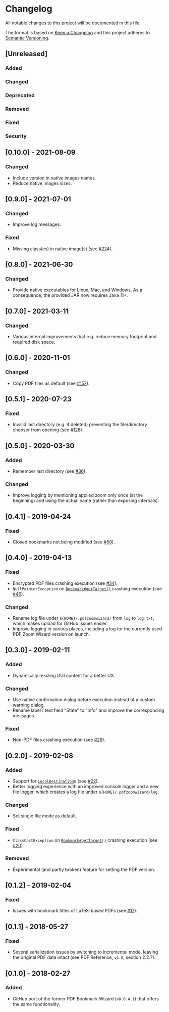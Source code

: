 # Changelog

All notable changes to this project will be documented in this file.

The format is based on [Keep a Changelog](https://keepachangelog.com/en/1.0.0/) and this project adheres to [Semantic Versioning](https://semver.org/spec/v2.0.0.html).

## [Unreleased]

### Added

### Changed

### Deprecated

### Removed

### Fixed

### Security

## [0.10.0] - 2021-08-09

### Changed

- Include version in native images names.
- Reduce native images sizes.

## [0.9.0] - 2021-07-01

### Changed

- Improve log messages.

### Fixed

- Missing class(es) in native image(s) (see [#224](https://github.com/beatngu13/pdf-zoom-wizard/issues/224)).

## [0.8.0] - 2021-06-30

### Changed

- Provide native executables for Linux, Mac, and Windows. As a consequence, the provided JAR now requires Java 11+.

## [0.7.0] - 2021-03-11

### Changed

- Various internal improvements that e.g. reduce memory footprint and required disk space.

## [0.6.0] - 2020-11-01

### Changed

- Copy PDF files as default (see [#157](https://github.com/beatngu13/pdf-zoom-wizard/issues/157)).

## [0.5.1] - 2020-07-23

### Fixed

- Invalid last directory (e.g. if deleted) preventing the file/directory chooser from opening (see [#126](https://github.com/beatngu13/pdf-zoom-wizard/issues/126)).

## [0.5.0] - 2020-03-30

### Added

- Remember last directory (see [#36](https://github.com/beatngu13/pdf-zoom-wizard/issues/36)).

### Changed

- Improve logging by mentioning applied zoom only once (at the beginning) and using the actual name (rather than exposing internals).

## [0.4.1] - 2019-04-24

### Fixed

- Closed bookmarks not being modified (see [#50](https://github.com/beatngu13/pdf-zoom-wizard/issues/50)).

## [0.4.0] - 2019-04-13

### Fixed

- Encrypted PDF files crashing execution (see [#34](https://github.com/beatngu13/pdf-zoom-wizard/issues/34)).
- `NullPointerException` on [`Bookmark#getTarget()`](http://clown.sourceforge.net/docs/api/org/pdfclown/documents/interaction/navigation/document/Bookmark.html#getTarget()) crashing execution (see [#46](https://github.com/beatngu13/pdf-zoom-wizard/issues/46)).

### Changed

- Rename log file under `${HOME}/.pdfzoomwizard/` from `log` to `log.txt`, which makes upload for GitHub issues easier.
- Improve logging in various places, including a log for the currently used PDF Zoom Wizard version on launch.

## [0.3.0] - 2019-02-11

### Added

- Dynamically resizing GUI content for a better UX.

### Changed

- Use native confirmation dialog before execution instead of a custom warning dialog.
- Rename label / text field "State" to "Info" and improve the corresponding messages.

### Fixed

- Non-PDF files crashing execution (see [#29](https://github.com/beatngu13/pdf-zoom-wizard/issues/29)).

## [0.2.0] - 2019-02-08

### Added

- Support for [`LocalDestination`](http://clown.sourceforge.net/docs/api/org/pdfclown/documents/interaction/navigation/document/LocalDestination.html)s (see [#22](https://github.com/beatngu13/pdf-zoom-wizard/issues/22)).
- Better logging experience with an improved console logger and a new file logger, which creates a log file under `${HOME}/.pdfzoomwizard/log`.

### Changed

- Set single file mode as default.

### Fixed

- `ClassCastException` on [`Bookmark#getTarget()`](http://clown.sourceforge.net/docs/api/org/pdfclown/documents/interaction/navigation/document/Bookmark.html#getTarget()) crashing execution (see [#20](https://github.com/beatngu13/pdf-zoom-wizard/issues/20)).

### Removed

- Experimental (and partly broken) feature for setting the PDF version.

## [0.1.2] - 2019-02-04

### Fixed

- Issues with bookmark titles of LaTeX-based PDFs (see [#17](https://github.com/beatngu13/pdf-zoom-wizard/issues/17)).

## [0.1.1] - 2018-05-27

### Fixed

- Several serialization issues by switching to incremental mode, leaving the original PDF data intact (see PDF Reference, `v1.6`, section 2.2.7).

## [0.1.0] - 2018-02-27

### Added

- GitHub port of the former PDF Bookmark Wizard (`v0.0.4.1`) that offers the same functionality.
